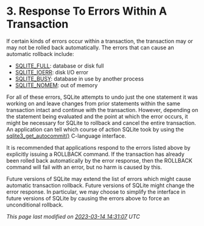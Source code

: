 # 3\. Response To Errors Within A Transaction


 If certain kinds of errors occur within a transaction, the
transaction may or may not be rolled back automatically. The
errors that can cause an automatic rollback include:


* [SQLITE\_FULL](rescode.html#full): database or disk full
* [SQLITE\_IOERR](rescode.html#ioerr): disk I/O error
* [SQLITE\_BUSY](rescode.html#busy): database in use by another process
* [SQLITE\_NOMEM](rescode.html#nomem): out of memory



For all of these errors, SQLite attempts to undo just the one statement
it was working on and leave changes from prior statements within the
same transaction intact and continue with the transaction. However,
depending on the statement being evaluated and the point at which the
error occurs, it might be necessary for SQLite to rollback and
cancel the entire transaction. An application can tell which
course of action SQLite took by using the
[sqlite3\_get\_autocommit()](c3ref/get_autocommit.html) C\-language interface.


It is recommended that applications respond to the errors
listed above by explicitly issuing a ROLLBACK command. If the
transaction has already been rolled back automatically
by the error response, then the ROLLBACK command will fail with an
error, but no harm is caused by this.


Future versions of SQLite may extend the list of errors which
might cause automatic transaction rollback. Future versions of
SQLite might change the error response. In particular, we may
choose to simplify the interface in future versions of SQLite by
causing the errors above to force an unconditional rollback.


*This page last modified on [2023\-03\-14 14:31:07](https://sqlite.org/docsrc/honeypot) UTC* 


